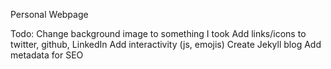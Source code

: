 Personal Webpage

Todo:
Change background image to something I took
Add links/icons to twitter, github, LinkedIn
Add interactivity (js, emojis)
Create Jekyll blog
Add metadata for SEO

